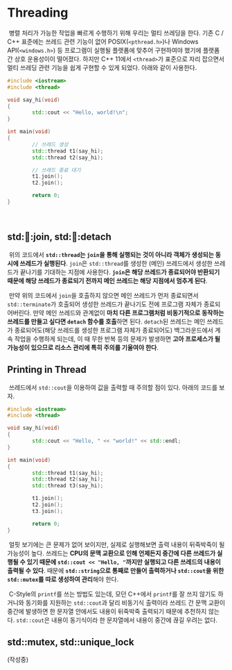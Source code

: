 # Threading

&nbsp;병렬 처리가 가능한 작업을 빠르게 수행하기 위해 우리는 멀티 쓰레딩을 한다. 기존 C / C++ 표준에는 쓰레드 관련 기능이 없어 POSIX(`<pthread.h>`)나 Windows API(`<windows.h>`) 등 프로그램이 실행될 플랫폼에 맞추어 구현하여야 했기에 플랫폼 간 상호 운용성이이 떨어졌다. 하지만 C++ 11에서 `<thread>`가 표준으로 자리 잡으면서 멀티 쓰레딩 관련 기능을 쉽게 구현할 수 있게 되었다. 아래와 같이 사용한다.

```C++
#include <iostream>
#include <thread>

void say_hi(void)
{
        std::cout << "Hello, world!\n";
}

int main(void)
{
        // 쓰레드 생성
        std::thread t1(say_hi);
        std::thread t2(say_hi);

        // 쓰레드 종료 대기
        t1.join();
        t2.join();

        return 0;
}
```
<br>

## std::thread::join, std::thread::detach

&nbsp;위의 코드에서 **`std::thread`는 `join`을 통해 실행되는 것이 아니라 객체가 생성되는 동시에 쓰레드가 실행된다**. `join`은 `std::thread`를 생성한 (메인) 쓰레드에서 생성한 쓰레드가 끝나기를 기대하는 지점에 사용한다. **`join`은 해당 쓰레드가 종료되어야 반환되기 때문에 해당 쓰레드가 종료되기 전까지 메인 쓰레드는 해당 지점에서 멈추게 된다**.


&nbsp;만약 위의 코드에서 `join`을 호출하지 않으면 메인 쓰레드가 먼저 종료되면서 `std::terminate`가 호출되어 생성한 쓰레드가 끝나기도 전에 프로그램 자체가 종료되어버린다. 만약 메인 쓰레드와 관계없이 **마치 다른 프로그램처럼 비동기적으로 동작하는 쓰레드를 만들고 싶다면 `detach` 함수를 호출**하면 된다. `detach`된 쓰레드는 메인 쓰레드가 종료되어도(해당 쓰레드를 생성한 프로그램 자체가 종료되어도) 백그라운드에서 계속 작업을 수행하게 되는데, 이 때 무한 반복 등의 문제가 발생하면 **고아 프로세스가 될 가능성이 있으므로 리소스 관리에 특히 주의를 기울여야 한다**.


## Printing in Thread

&nbsp;쓰레드에서 `std::cout`을 이용하여 값을 출력할 때 주의할 점이 있다. 아래의 코드를 보자.

```C++
#include <iostream>
#include <thread>

void say_hi(void)
{
        std::cout << "Hello, " << "world!" << std::endl;
}

int main(void)
{
        std::thread t1(say_hi);
        std::thread t2(say_hi);
        std::thread t3(say_hi);

        t1.join();
        t2.join();
        t3.join();

        return 0;
}
```

&nbsp;얼핏 보기에는 큰 문제가 없어 보이지만, 실제로 실행해보면 출력 내용이 뒤죽박죽이 될 가능성이 높다. 쓰레드는 **CPU의 문맥 교환으로 인해 언제든지 중간에 다른 쓰레드가 실행될 수 있기 때문에 `std::cout << "Hello, "`까지만 실행되고 다른 쓰레드의 내용이 출력될 수 있다**. 때문에 **`std::string`으로 통째로 만들어 출력하거나 `std::cout`을 위한 `std::mutex`를 따로 생성하여 관리**해야 한다.


&nbsp;C-Style의 `printf`를 쓰는 방법도 있는데, 모던 C++에서 `printf`를 잘 쓰지 않기도 하거니와 동기화를 지원하는 `std::cout`과 달리 비동기식 출력이라 쓰레드 간 문맥 교환이 중간에 발생하면 한 문자열 안에서도 내용이 뒤죽박죽 출력되기 때문에 추천하지 않는다. `std::cout`은 내용이 동기식이라 한 문자열에서 내용이 중간에 끊길 우려는 없다.


## std::mutex, std::unique_lock

(작성중)
